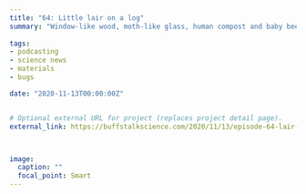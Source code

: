 ```yaml
---
title: "64: Little lair on a log"
summary: "Window-like wood, moth-like glass, human compost and baby beetles."
  
tags:
- podcasting
- science news
- materials
- bugs

date: "2020-11-13T00:00:00Z"


# Optional external URL for project (replaces project detail page).
external_link: https://buffstalkscience.com/2020/11/13/episode-64-lair-on-a-log/



image:
  caption: ""
  focal_point: Smart
---
```

